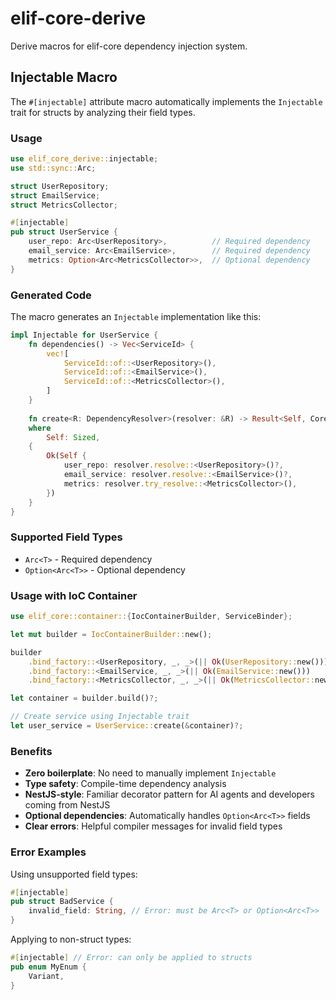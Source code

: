 # elif-core-derive

Derive macros for elif-core dependency injection system.

## Injectable Macro

The `#[injectable]` attribute macro automatically implements the `Injectable` trait for structs by analyzing their field types.

### Usage

```rust
use elif_core_derive::injectable;
use std::sync::Arc;

struct UserRepository;
struct EmailService;
struct MetricsCollector;

#[injectable]
pub struct UserService {
    user_repo: Arc<UserRepository>,          // Required dependency
    email_service: Arc<EmailService>,        // Required dependency
    metrics: Option<Arc<MetricsCollector>>,  // Optional dependency
}
```

### Generated Code

The macro generates an `Injectable` implementation like this:

```rust
impl Injectable for UserService {
    fn dependencies() -> Vec<ServiceId> {
        vec![
            ServiceId::of::<UserRepository>(),
            ServiceId::of::<EmailService>(),
            ServiceId::of::<MetricsCollector>(),
        ]
    }
    
    fn create<R: DependencyResolver>(resolver: &R) -> Result<Self, CoreError>
    where
        Self: Sized,
    {
        Ok(Self {
            user_repo: resolver.resolve::<UserRepository>()?,
            email_service: resolver.resolve::<EmailService>()?,
            metrics: resolver.try_resolve::<MetricsCollector>(),
        })
    }
}
```

### Supported Field Types

- `Arc<T>` - Required dependency
- `Option<Arc<T>>` - Optional dependency  

### Usage with IoC Container

```rust
use elif_core::container::{IocContainerBuilder, ServiceBinder};

let mut builder = IocContainerBuilder::new();

builder
    .bind_factory::<UserRepository, _, _>(|| Ok(UserRepository::new()))
    .bind_factory::<EmailService, _, _>(|| Ok(EmailService::new()))
    .bind_factory::<MetricsCollector, _, _>(|| Ok(MetricsCollector::new()));

let container = builder.build()?;

// Create service using Injectable trait
let user_service = UserService::create(&container)?;
```

### Benefits

- **Zero boilerplate**: No need to manually implement `Injectable`
- **Type safety**: Compile-time dependency analysis
- **NestJS-style**: Familiar decorator pattern for AI agents and developers coming from NestJS
- **Optional dependencies**: Automatically handles `Option<Arc<T>>` fields
- **Clear errors**: Helpful compiler messages for invalid field types

### Error Examples

Using unsupported field types:

```rust
#[injectable]
pub struct BadService {
    invalid_field: String, // Error: must be Arc<T> or Option<Arc<T>>
}
```

Applying to non-struct types:

```rust
#[injectable] // Error: can only be applied to structs
pub enum MyEnum {
    Variant,
}
```